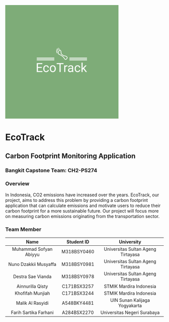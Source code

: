 ![EcoTrack Logo](EcoTrack_Logo.png)
# EcoTrack
## Carbon Footprint Monitoring Application

### Bangkit Capstone Team: CH2-PS274 

### Overview
In Indonesia, CO2 emissions have increased over the years. EcoTrack, our project, aims to address this problem by providing a carbon footprint application that can calculate emissions and motivate users to reduce their carbon footprint for a more sustainable future. Our project will focus more on measuring carbon emissions originating from the transportation sector.

### Team Member
| Name                    | Student ID      | University                           |
|:-----------------------:|:---------------:|:------------------------------------:|
| Muhammad Sofyan Abiyyu  | M318BSY0460     | Universitas Sultan Ageng Tirtayasa   |
| Nuno Dzakkii Musyaffa   | M318BSY0981     | Universitas Sultan Ageng Tirtayasa   |
| Destra Sae Vianda       | M318BSY0978     | Universitas Sultan Ageng Tirtayasa   |
| Ainnurilla Qisty        | C171BSX3257     | STMIK Mardira Indonesia              |
| Khofifah Munjiah        | C171BSX3244     | STMIK Mardira Indonesia              |
| Malik Al Rasyidi        | A548BKY4481     | UIN Sunan Kalijaga Yogyakarta        |
| Farih Sartika Farhani   | A284BSX2270     | Universitas Negeri Surabaya          |
